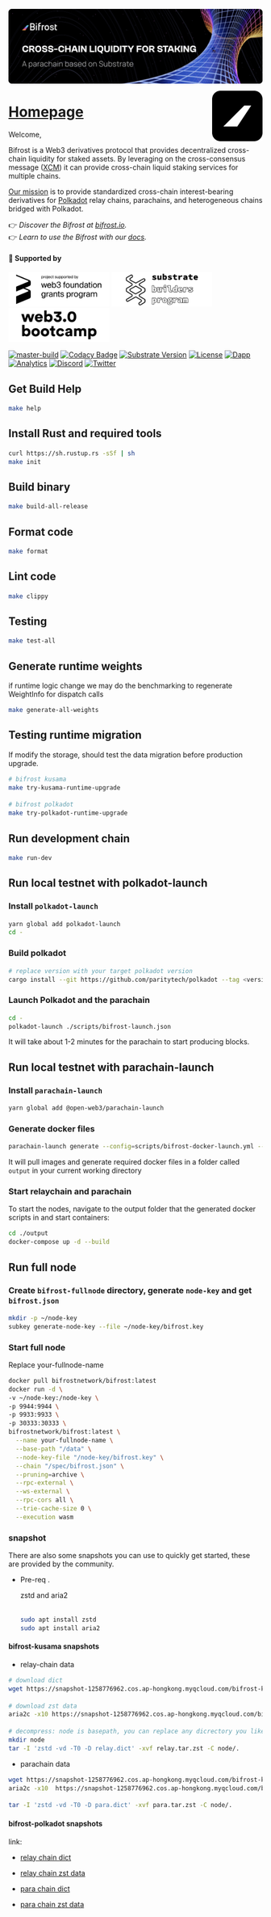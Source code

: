 <a href="https://bifrost.io"><img align="center" src="./docs/res/readme/bifrost-banner.svg" alt="Bifrost Banner"/></a>

<a href="https://bifrost.io"><img align="right" width="100" src="./docs/res/readme/bifrost-black-logo.svg" alt="Bifrost Logo"/></a>

<h1 align="left"><a href="https://bifrost.io">Homepage</a></h1>

Welcome,

Bifrost is a Web3 derivatives protocol that provides decentralized cross-chain liquidity for staked assets. By leveraging on the cross-consensus message ([XCM](https://wiki.polkadot.network/docs/learn-xcm)) it can provide cross-chain liquid staking services for multiple chains.

[Our mission](https://notion.bifrost.io/Bifrost-Roadmap-ba6c44bd4f684e5aa875ec44388b2330) is to provide standardized cross-chain interest-bearing derivatives for [Polkadot](https://polkadot.network) relay chains, parachains, and heterogeneous chains bridged with Polkadot.

👉 _Discover the Bifrost at [bifrost.io](https://bifrost.io/)._  
👉 _Learn to use the Bifrost with our [docs](https://docs.bifrost.io/)._

<h4>🐣 Supported by</h4>

<p align="left">
  <a href="https://web3.foundation/grants"><img src="docs/res/readme/web3-foundation-grant.svg" width="200" alt="Web3 Foundation Grants"></a>
  <a href="https://www.substrate.io/builders-program"><img src="docs/res/readme/substrate-builder.svg" width="200" alt="Substrate Builders Program"></a>
  <a href="https://bootcamp.web3.foundation/"><img src="docs/res/readme/web3-bootcamp.svg" width="200" alt="Web3 Bootcamp"></a>
</p>

[![master-build](https://img.shields.io/github/actions/workflow/status/bifrost-finance/bifrost/ci-build.yml?logo=Buddy)](https://github.com/bifrost-finance/bifrost/actions/workflows/ci-build.yml)
[![Codacy Badge](https://app.codacy.com/project/badge/Grade/acec53276777415593c2b02b2200f62e)](https://www.codacy.com/gh/bifrost-finance/bifrost?utm_source=github.com&utm_medium=referral&utm_content=bifrost-finance/bifrost&utm_campaign=Badge_Grade)
[![Substrate Version](https://img.shields.io/badge/Substrate-latest-brightgreen?logo=Parity%20Substrate)](https://github.com/paritytech/substrate)
[![License](https://img.shields.io/github/license/bifrost-finance/bifrost?color=blue)](https://github.com/bifrost-finance/bifrost/blob/master/LICENSE)
[![Dapp](https://img.shields.io/badge/Dapp-5c5c5c?logo=Icinga)](https://app.bifrost.io)
[![Analytics](https://img.shields.io/badge/-Analytics-5c5c5c?logo=Google%20Analytics)](https://stats.bifrost.io)
[![Discord](https://img.shields.io/badge/-Discord-5c5c5c?logo=Discord)](https://discord.gg/bifrost-finance)
[![Twitter](https://img.shields.io/badge/-X-5c5c5c?logo=X&logoColor=white)](https://x.com/Bifrost)

## Get Build Help

```sh
make help
```

## Install Rust and required tools

```bash
curl https://sh.rustup.rs -sSf | sh
make init
```

## Build binary

```bash
make build-all-release
```

## Format code

```sh
make format
```

## Lint code

```sh
make clippy
```

## Testing

```bash
make test-all
```

## Generate runtime weights

if runtime logic change we may do the benchmarking to regenerate WeightInfo for dispatch calls

```bash
make generate-all-weights
```

## Testing runtime migration

If modify the storage, should test the data migration before production upgrade.

```bash
# bifrost kusama
make try-kusama-runtime-upgrade

# bifrost polkadot
make try-polkadot-runtime-upgrade
```

## Run development chain

```bash
make run-dev
```

## Run local testnet with polkadot-launch

### Install `polkadot-launch`

```bash
yarn global add polkadot-launch
cd -
```

### Build polkadot

```bash
# replace version with your target polkadot version
cargo install --git https://github.com/paritytech/polkadot --tag <version> polkadot --locked
```

### Launch Polkadot and the parachain

```bash
cd -
polkadot-launch ./scripts/bifrost-launch.json
```

It will take about 1-2 minutes for the parachain to start producing blocks.

## Run local testnet with parachain-launch

### Install `parachain-launch`

```sh
yarn global add @open-web3/parachain-launch
```

### Generate docker files

```sh
parachain-launch generate --config=scripts/bifrost-docker-launch.yml --yes
```

It will pull images and generate required docker files in a folder called `output` in your current working directory

### Start relaychain and parachain

To start the nodes, navigate to the output folder that the generated docker scripts in and start containers:

```sh
cd ./output
docker-compose up -d --build
```

## Run full node

### Create `bifrost-fullnode` directory, generate `node-key` and get `bifrost.json`

```sh
mkdir -p ~/node-key
subkey generate-node-key --file ~/node-key/bifrost.key
```

### Start full node

Replace your-fullnode-name

```sh
docker pull bifrostnetwork/bifrost:latest
docker run -d \
-v ~/node-key:/node-key \
-p 9944:9944 \
-p 9933:9933 \
-p 30333:30333 \
bifrostnetwork/bifrost:latest \
  --name your-fullnode-name \
  --base-path "/data" \
  --node-key-file "/node-key/bifrost.key" \
  --chain "/spec/bifrost.json" \
  --pruning=archive \
  --rpc-external \
  --ws-external \
  --rpc-cors all \
  --trie-cache-size 0 \
  --execution wasm
```

### snapshot

There are also some snapshots you can use to quickly get started, these are provided by the community.

-   Pre-req .

    zstd and aria2

    ```sh

    sudo apt install zstd
    sudo apt install aria2
    ```

#### bifrost-kusama snapshots

-   relay-chain data

```sh
# download dict
wget https://snapshot-1258776962.cos.ap-hongkong.myqcloud.com/bifrost-kusama/relay.dict

# download zst data
aria2c -x10 https://snapshot-1258776962.cos.ap-hongkong.myqcloud.com/bifrost-kusama/relay.tar.zst

# decompress: node is basepath, you can replace any dicrectory you like
mkdir node
tar -I 'zstd -vd -T0 -D relay.dict' -xvf relay.tar.zst -C node/.
```

-   parachain data

```sh
wget https://snapshot-1258776962.cos.ap-hongkong.myqcloud.com/bifrost-kusama/para.dict
aria2c -x10  https://snapshot-1258776962.cos.ap-hongkong.myqcloud.com/bifrost-kusama/para.tar.zst

tar -I 'zstd -vd -T0 -D para.dict' -xvf para.tar.zst -C node/.
```

#### bifrost-polkadot snapshots

link:

-   [relay chain dict](https://snapshot-1258776962.cos.ap-hongkong.myqcloud.com/bifrost-polkadot/relay.dict)
-   [relay chain zst data](https://snapshot-1258776962.cos.ap-hongkong.myqcloud.com/bifrost-polkadot/relay.tar.zst)

-   [para chain dict](https://snapshot-1258776962.cos.ap-hongkong.myqcloud.com/bifrost-polkadot/para.dict)
-   [para chain zst data](https://snapshot-1258776962.cos.ap-hongkong.myqcloud.com/bifrost-polkadot/para.tar.zst)
